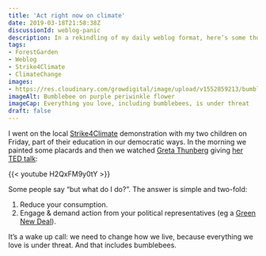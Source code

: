 ```yaml
---
title: 'Act right now on climate'
date: 2019-03-18T21:58:38Z
discussionId: weblog-panic
description: In a rekindling of my daily weblog format, here’s some thoughts about some really important things. 
tags: 
- ForestGarden
- Weblog
- Strike4Climate
- ClimateChange
images: 
- https://res.cloudinary.com/growdigital/image/upload/v1552859213/bumblebee-4ED5F504.jpg
imageAlt: Bumblebee on purple periwinkle flower
imageCap: Everything you love, including bumblebees, is under threat
draft: false
---
```


I went on the local [Strike4Climate](https://www.schoolstrike4climate.com) demonstration with my two children on Friday, part of their education in our democratic ways. In the morning we painted some placards and then we watched [Greta Thunberg](https://en.wikipedia.org/wiki/Greta_Thunberg) giving [her TED talk](https://www.ted.com/talks/greta_thunberg_the_disarming_case_to_act_right_now_on_climate/up-next):

{{< youtube H2QxFM9y0tY >}}

Some people say “but what do I do?”. The answer is simple and two-fold:

1. Reduce your consumption.
2. Engage & demand action from your political representatives (eg a [Green New Deal](https://en.wikipedia.org/wiki/Green_New_Deal)).

It’s a wake up call: we need to change how we live, because everything we love is under threat. And that includes bumblebees.
